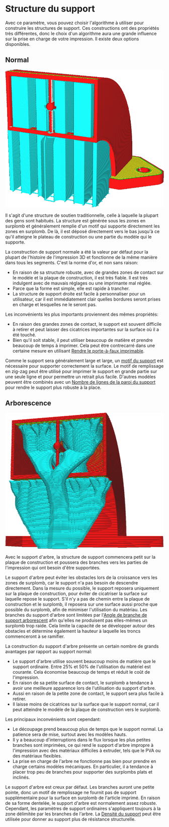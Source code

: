 Structure du support
====
Avec ce paramètre, vous pouvez choisir l'algorithme à utiliser pour construire les structures de support. Ces constructions ont des propriétés très différentes, donc le choix d'un algorithme aura une grande influence sur la prise en charge de votre impression. Il existe deux options disponibles.

Normal
----
![Support normal](../../../articles/images/support_type_everywhere.png)

Il s'agit d'une structure de soutien traditionnelle, celle à laquelle la plupart des gens sont habitués. La structure est générée sous les zones en surplomb et généralement remplie d'un motif qui supporte directement les zones en surplomb. De là, il est déposé directement vers le bas jusqu'à ce qu'il atteigne le plateau de construction ou une partie du modèle qui le supporte.


La construction de support normale a été la valeur par défaut pour la plupart de l'histoire de l'impression 3D et fonctionne de la même manière dans tous les segments. C'est la norme d'or, et non sans raison:
* En raison de sa structure robuste, avec de grandes zones de contact sur le modèle et la plaque de construction, il est très fiable. Il est très indulgent avec de mauvais réglages ou une imprimante mal réglée.
* Parce que la forme est simple, elle est rapide à trancher.
* La structure de support droite est facile à personnaliser pour un utilisateur, car il est immédiatement clair quelles bordures seront prises en charge et lesquelles ne le seront pas.


Les inconvénients les plus importants proviennent des mêmes propriétés:
* En raison des grandes zones de contact, le support est souvent difficile à retirer et peut laisser des cicatrices importantes sur la surface où il a été touché.
* Bien qu'il soit stable, il peut utiliser beaucoup de matière et prendre beaucoup de temps à imprimer. Cela peut être contrecarré dans une certaine mesure en utilisant [Rendre le porte-à-faux imprimable](../experimental/conical_overhang_enabled.md).


Comme le support sera généralement large et large, un [motif du support](support_pattern.md) est nécessaire pour supporter correctement la surface. Le motif de remplissage en zig-zag peut être utilisé pour imprimer le support en grande partie sur une seule ligne et pour permettre un retrait plus facile. D'autres modèles peuvent être combinés avec un [Nombre de lignes de la paroi du support](support_wall_count.md) pour rendre le support plus robuste à la place.


Arborescence
----
![Support Arborescent](../../../articles/images/support_structure_tree.png)

Avec le support d'arbre, la structure de support commencera petit sur la plaque de construction et poussera des branches vers les parties de l'impression qui ont besoin d'être supportées.

Le support d'arbre peut éviter les obstacles lors de la croissance vers les zones de surplomb, car le support n'a pas besoin de descendre directement. Dans la mesure du possible, le support reposera uniquement sur la plaque de construction, pour éviter de cicatriser la surface sur laquelle repose le support. S'il n'y a pas de chemin entre la plaque de construction et le surplomb, il reposera sur une surface aussi proche que possible du surplomb, afin de minimiser l'utilisation du matériau. Les branches du support d'arbre sont limitées par l'[Angle de branche de support arborescent](support_tree_angle.md) afin qu'elles ne produisent pas elles-mêmes un surplomb trop raide. Cela limite la capacité de se développer autour des obstacles et détermine également la hauteur à laquelle les troncs commenceront à se ramifier.

La construction du support d'arbre présente un certain nombre de grands avantages par rapport au support normal:
* Le support d'arbre utilise souvent beaucoup moins de matière que le support ordinaire. Entre 25% et 50% de l'utilisation du matériel est courante. Cela économise beaucoup de temps et réduit le coût de l'impression.
* En raison de sa petite surface de contact, le surplomb a tendance à avoir une meilleure apparence lors de l'utilisation du support d'arbre.
* Aussi en raison de la petite zone de contact, le support sera plus facile à retirer.
* Il laisse moins de cicatrices sur la surface que le support normal, car il peut atteindre le modèle de la plaque de construction vers le surplomb.

Les principaux inconvénients sont cependant:
* Le découpage prend beaucoup plus de temps que le support normal. La patience sera de mise, surtout avec les modèles hauts.
* Il y a beaucoup d'interruptions dans le flux lorsque les plus petites branches sont imprimées, ce qui rend le support d'arbre impropre à l'impression avec des matériaux difficiles à extruder, tels que le PVA ou des matériaux flexibles.
* La prise en charge de l'arbre ne fonctionne pas bien pour prendre en charge certains modèles mécaniques. En particulier, il a tendance à placer trop peu de branches pour supporter des surplombs plats et inclinés.

Le support d'arbre est creux par défaut. Les branches auront une petite pointe, donc un motif de remplissage ne fournit pas de support supplémentaire pour la surface en surplomb de l'article imprimé. En raison de sa forme dentelée, le support d'arbre est normalement assez robuste. Cependant, les paramètres de support ordinaires s'appliquent toujours à la zone délimitée par les branches de l'arbre. La [Densité du support](support_infill_rate.md) peut être utilisée pour donner au support plus de résistance structurelle.
